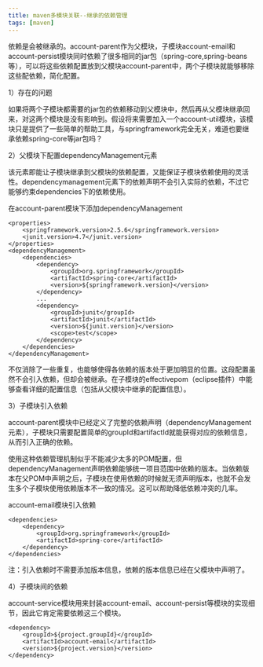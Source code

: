 ```yaml
---
title: maven多模块关联--继承的依赖管理
tags: [maven]
---
```


依赖是会被继承的。account-parent作为父模块，子模块account-email和account-persist模块同时依赖了很多相同的jar包（spring-core,spring-beans等），可以将这些依赖配置放到父模块account-parent中，两个子模块就能够移除这些配依赖，简化配置。

1）存在的问题

如果将两个子模块都需要的jar包的依赖移动到父模块中，然后再从父模块继承回来，对这两个模块是没有影响到。假设将来需要加入一个account-util模块，该模块只是提供了一些简单的帮助工具，与springframework完全无关，难道也要继承依赖spring-core等jar包吗？

2）父模块下配置dependencyManagement元素

该元素即能让子模块继承到父模块的依赖配置，又能保证子模块依赖使用的灵活性。dependencymanagement元素下的依赖声明不会引入实际的依赖，不过它能够约束dependencies下的依赖使用。

在account-parent模块下添加dependencyManagement

```
<properties>
    <springframework.version>2.5.6</springframework.version>
    <junit.version>4.7</junit.version>
</properties>
<dependencyManagement>
    <dependencies>
        <dependency>
            <groupId>org.springframework</groupId>
            <artifactId>spring-core</artifactId>
            <version>${springframework.version}</version>
        </dependency>
        ...
        <dependency>
            <groupId>junit</groupId>
            <artifactId>junit</artifactId>
            <version>${junit.version}</version>
            <scope>test</scope>
        </dependency>
    </dependencies>
</dependencyManagement>
```

不仅消除了一些重复，也能够使得各依赖的版本处于更加明显的位置。这段配置虽然不会引入依赖，但却会被继承。在子模块的effectivepom（eclipse插件）中能够查看详细的配置信息（包括从父模块中继承的配置信息）。

3）子模块引入依赖

account-parent模块中已经定义了完整的依赖声明（dependencyManagement元素），子模块只需要配置简单的groupId和artifactId就能获得对应的依赖信息，从而引入正确的依赖。

使用这种依赖管理机制似乎不能减少太多的POM配置，但dependencyManagement声明依赖能够统一项目范围中依赖的版本。当依赖版本在父POM中声明之后，子模块在使用依赖的时候就无须声明版本，也就不会发生多个子模块使用依赖版本不一致的情况。这可以帮助降低依赖冲突的几率。

account-email模块引入依赖

```
<dependencies>
    <dependency>
        <groupId>org.springframework</groupId>
        <artifactId>spring-core</artifactId>        
    </dependency>
</dependencies>
```

注：引入依赖时不需要添加版本信息，依赖的版本信息已经在父模块中声明了。

4）子模块间的依赖

account-service模块用来封装account-email、account-persist等模块的实现细节，因此它肯定需要依赖这三个模块。

```
<dependency>
    <groupId>${project.groupId}</groupId>
    <artifactId>account-email</artifactId>
    <version>${project.version}</version>
</dependency>
```